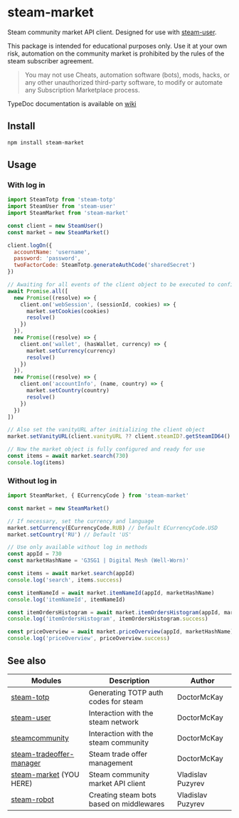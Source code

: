 # steam-market

Steam community market API client. Designed for use with [steam-user](https://github.com/DoctorMcKay/node-steam-user ).

This package is intended for educational purposes only. Use it at your own risk, automation on
the community market is prohibited by the rules of the steam subscriber agreement.

> You may not use Cheats, automation software (bots), mods, hacks, or any other unauthorized third-party software, to
> modify or automate any Subscription Marketplace process.

TypeDoc documentation is available on [wiki](https://github.com/vladislav-puzyrev/steam-market/wiki)

## Install

```bash
npm install steam-market
```

## Usage

### With log in

```javascript
import SteamTotp from 'steam-totp'
import SteamUser from 'steam-user'
import SteamMarket from 'steam-market'

const client = new SteamUser()
const market = new SteamMarket()

client.logOn({
  accountName: 'username',
  password: 'password',
  twoFactorCode: SteamTotp.generateAuthCode('sharedSecret')
})

// Awaiting for all events of the client object to be executed to configure the market before using it
await Promise.all([
  new Promise((resolve) => {
    client.on('webSession', (sessionId, cookies) => {
      market.setCookies(cookies)
      resolve()
    })
  }),
  new Promise((resolve) => {
    client.on('wallet', (hasWallet, currency) => {
      market.setCurrency(currency)
      resolve()
    })
  }),
  new Promise((resolve) => {
    client.on('accountInfo', (name, country) => {
      market.setCountry(country)
      resolve()
    })
  })
])

// Also set the vanityURL after initializing the client object
market.setVanityURL(client.vanityURL ?? client.steamID?.getSteamID64() ?? '')

// Now the market object is fully configured and ready for use
const items = await market.search(730)
console.log(items)
```

### Without log in

```javascript
import SteamMarket, { ECurrencyCode } from 'steam-market'

const market = new SteamMarket()

// If necessary, set the currency and language
market.setCurrency(ECurrencyCode.RUB) // Default ECurrencyCode.USD
market.setCountry('RU') // Default 'US'

// Use only available without log in methods
const appId = 730
const marketHashName = 'G3SG1 | Digital Mesh (Well-Worn)'

const items = await market.search(appId)
console.log('search', items.success)

const itemNameId = await market.itemNameId(appId, marketHashName)
console.log('itemNameId', itemNameId)

const itemOrdersHistogram = await market.itemOrdersHistogram(appId, marketHashName, itemNameId)
console.log('itemOrdersHistogram', itemOrdersHistogram.success)

const priceOverview = await market.priceOverview(appId, marketHashName)
console.log('priceOverview', priceOverview.success)
```

## See also

| Modules                                                                                  | Description                              | Author            |
|------------------------------------------------------------------------------------------|------------------------------------------|-------------------|
| [steam-totp](https://github.com/DoctorMcKay/node-steam-totp)                             | Generating TOTP auth codes for steam     | DoctorMcKay       |
| [steam-user](https://github.com/DoctorMcKay/node-steam-user)                             | Interaction with the steam network       | DoctorMcKay       |
| [steamcommunity](https://github.com/DoctorMcKay/node-steamcommunity)                     | Interaction with the steam community     | DoctorMcKay       |
| [steam-tradeoffer-manager](https://github.com/DoctorMcKay/node-steam-tradeoffer-manager) | Steam trade offer management             | DoctorMcKay       |
| [steam-market](https://github.com/vladislav-puzyrev/steam-market) (YOU HERE)             | Steam community market API client        | Vladislav Puzyrev |
| [steam-robot](https://github.com/vladislav-puzyrev/steam-robot)                          | Creating steam bots based on middlewares | Vladislav Puzyrev |
